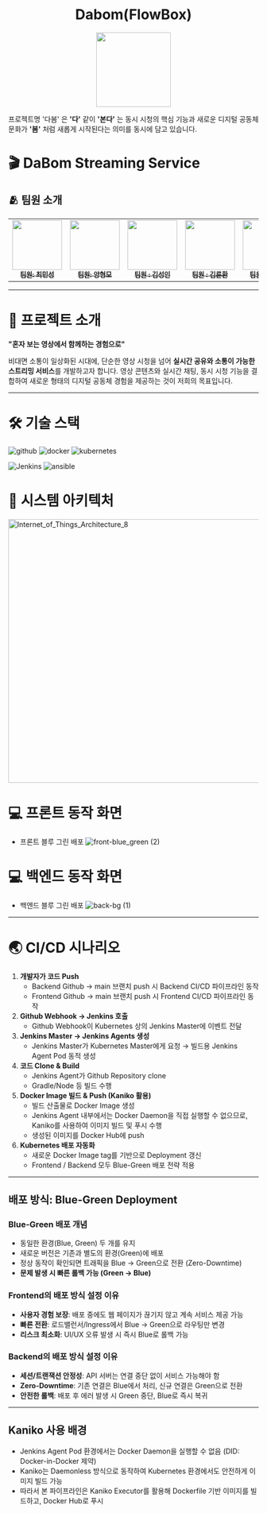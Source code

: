 ﻿<h1 align="center">Dabom(FlowBox)  </h1>
<div align="center"> 
 <img src="https://github.com/user-attachments/assets/99a3a5a1-a808-4a5b-9a72-877bafb953b4" width="150"/>
</div>

프로젝트명 '다봄' 은 **'다'** 같이 **'본다'** 는 동시 시청의 핵심 기능과 새로운 디지털 공동체 문화가
**'봄'** 처럼 새롭게 시작된다는 의미를 동시에 담고 있습니다.

# 🎬  DaBom Streaming Service
## 🫂 팀원 소개
<table align="center">
  <tbody>
    <tr>
      <td align="center"><a href="https://github.com/raccoon-coding"><img src="https://github.com/user-attachments/assets/cd54a924-3b11-4ba6-b682-711026407caa" width="100px;" alt=""/><br /><sub><b> 팀원: 최민성</b></sub></a><br /></td>
      <td align="center"><a href="https://github.com/tipsyboy"><img src="https://github.com/user-attachments/assets/307b28e9-f277-4bbd-9ece-77ca04cce34f" width="100px;" alt=""/><br /><sub><b> 팀원: 양형모</b></sub></a><br /></td>
      <td align="center"><a href="https://github.com/flionme"><img src="https://github.com/user-attachments/assets/194a7eaa-752e-461d-94e9-3057659bdafe" width="100px;" alt=""/><br /><sub><b> 팀원 : 김성인</b></sub></a><br /></td>
      <td align="center"><a href="https://github.com/Hanryang-Kim"><img src="https://github.com/user-attachments/assets/df5ffff0-a06b-4579-a695-4338bd1d2b91" width="100px;" alt=""/><br /><sub><b> 팀원 : 김륜환</b></sub></a><br /></td>
      <td align="center"><a href="https://github.com/kbw07"><img src="https://github.com/user-attachments/assets/a1fdbad2-dd82-48c7-941f-422f6e73d58f" width="100px;" alt=""/><br /><sub><b> 팀원 : 강병욱 </b></sub></a><br /></td>
    </tr>
  </tbody>
</table>

---

# 🎯 프로젝트 소개
**"혼자 보는 영상에서 함께하는 경험으로"**

비대면 소통이 일상화된 시대에, 단순한 영상 시청을 넘어 **실시간 공유와 소통이 가능한 스트리밍 서비스**를 개발하고자 합니다.
영상 콘텐츠와 실시간 채팅, 동시 시청 기능을 결합하여 새로운 형태의 디지털 공동체 경험을 제공하는 것이 저희의 목표입니다.

---

# 🛠 기술 스택
![github](https://img.shields.io/badge/github-181717.svg?style=for-the-badge&logo=github&logoColor=white)
![docker](https://img.shields.io/badge/docker-2496ED.svg?style=for-the-badge&logo=docker&logoColor=white)
![kubernetes](https://img.shields.io/badge/kubernetes-326CE5.svg?style=for-the-badge&logo=kubernetes&logoColor=white)

![Jenkins](https://img.shields.io/badge/jenkins-D24939.svg?style=for-the-badge&logo=jenkins&logoColor=white)
![ansible](https://img.shields.io/badge/ansible-EE0000.svg?style=for-the-badge&logo=ansible&logoColor=white)

# 🔧 시스템 아키텍처
<img width="896" height="531" alt="Internet_of_Things_Architecture_8" src="https://github.com/user-attachments/assets/bb524dc6-a15f-4e4b-bc96-5c380fd2caeb" />


# 💻 프론트 동작 화면
- 프론트 블루 그린 배포
  ![front-blue_green (2)](https://github.com/user-attachments/assets/a199f803-b8b7-40cb-baf7-bb7d965afc43)


# 💻 백엔드 동작 화면
- 백엔드 블루 그린 배포
  ![back-bg (1)](https://github.com/user-attachments/assets/d1ac0133-199a-4d70-a807-30c816a4fea4)

---

# 🌏 CI/CD 시나리오
1. **개발자가 코드 Push**
   - Backend Github → main 브랜치 push 시 Backend CI/CD 파이프라인 동작
   - Frontend Github → main 브랜치 push 시 Frontend CI/CD 파이프라인 동작
2. **Github Webhook → Jenkins 호출**
   - Github Webhook이 Kubernetes 상의 Jenkins Master에 이벤트 전달
3. **Jenkins Master → Jenkins Agents 생성**
   - Jenkins Master가 Kubernetes Master에게 요청 → 빌드용 Jenkins Agent Pod 동적 생성
4. **코드 Clone & Build**
   - Jenkins Agent가 Github Repository clone
   - Gradle/Node 등 빌드 수행 
5. **Docker Image 빌드 & Push (Kaniko 활용)**
   - 빌드 산출물로 Docker Image 생성
   - Jenkins Agent 내부에서는 Docker Daemon을 직접 실행할 수 없으므로, Kaniko를 사용하여 이미지 빌드 및 푸시 수행
   - 생성된 이미지를 Docker Hub에 push
6. **Kubernetes 배포 자동화**
   - 새로운 Docker Image tag를 기반으로 Deployment 갱신
   - Frontend / Backend 모두 Blue-Green 배포 전략 적용

---

## 배포 방식: Blue-Green Deployment
### Blue-Green 배포 개념
- 동일한 환경(Blue, Green) 두 개를 유지 
- 새로운 버전은 기존과 별도의 환경(Green)에 배포 
- 정상 동작이 확인되면 트래픽을 Blue → Green으로 전환 (Zero-Downtime)
- **문제 발생 시 빠른 롤백 가능 (Green → Blue)**
### Frontend의 배포 방식 설정 이유
- **사용자 경험 보장**: 배포 중에도 웹 페이지가 끊기지 않고 계속 서비스 제공 가능 
- **빠른 전환**: 로드밸런서/Ingress에서 Blue → Green으로 라우팅만 변경 
- **리스크 최소화**: UI/UX 오류 발생 시 즉시 Blue로 롤백 가능
### Backend의 배포 방식 설정 이유
- **세션/트랜잭션 안정성**: API 서버는 연결 중단 없이 서비스 가능해야 함 
- **Zero-Downtime**: 기존 연결은 Blue에서 처리, 신규 연결은 Green으로 전환 
- **안전한 롤백**: 배포 후 에러 발생 시 Green 중단, Blue로 즉시 복귀

---

## Kaniko 사용 배경
- Jenkins Agent Pod 환경에서는 Docker Daemon을 실행할 수 없음 (DID: Docker-in-Docker 제약)
- Kaniko는 Daemonless 방식으로 동작하여 Kubernetes 환경에서도 안전하게 이미지 빌드 가능 
- 따라서 본 파이프라인은 Kaniko Executor를 활용해 Dockerfile 기반 이미지를 빌드하고, Docker Hub로 푸시
